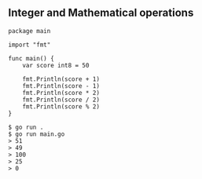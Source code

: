 ## Integer and Mathematical operations
``` golang
package main

import "fmt"

func main() {
	var score int8 = 50

	fmt.Println(score + 1)
	fmt.Println(score - 1)
	fmt.Println(score * 2)
	fmt.Println(score / 2)
	fmt.Println(score % 2)
}

```
```
$ go run .
$ go run main.go
> 51
> 49
> 100
> 25
> 0
```
